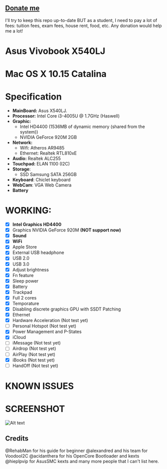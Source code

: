 ## [Donate me](https://paypal.me/vtlam98)
I'll try to keep this repo up-to-date BUT as a student, I need to pay a lot of fees: tuition fees, exam fees, house rent, food, etc.
Any donation would help me a lot!

# Asus Vivobook X540LJ
# Mac OS X 10.15 Catalina
# Specification
- **MainBoard:** Asus X540LJ.
- **Processor:** Intel Core i3-4005U @ 1.7GHz (Haswell)
- **Graphic:** 
  + Intel HD4400 (1536MB of dynamic memory (shared from the system))
  + NVIDIA GeForce 920M 2GB
- **Network:**
  + Wifi: Atheros AR9485
  + Ethernet: Realtek RTL810xE
- **Audio:** Realtek ALC255
- **Touchpad:** ELAN 1100 (I2C) 
- **Storage**:
  + SSD Samsung SATA 256GB
- **Keyboard**: Chiclet keyboard 
- **WebCam**: VGA Web Camera
- **Battery**

# WORKING:
- [x] **Intel Graphics HD4400**
- [x] Graphics NVIDIA GeForce 920M **(NOT support now)**
- [x] **Sound**
- [x] **WiFi**
- [x] Apple Store
- [x] External USB headphone
- [x] USB 2.0
- [x] USB 3.0
- [x] Adjust brightness
- [x] Fn feature 
- [x] Sleep power
- [x] Battery
- [x] Trackpad
- [x] Full 2 cores
- [x] Temporature
- [x] Disabling discrete graphics GPU with SSDT Patching
- [x] Ethernet
- [x] Hardware Acceleration (Not test yet)
- [ ] Personal Hotspot (Not test yet)
- [x] Power Management and P-States
- [x] iCloud 
- [ ] iMessage (Not test yet)
- [ ] Airdrop (Not test yet)
- [ ] AirPlay (Not test yet)
- [x] iBooks (Not test yet)
- [ ] HandOff (Not test yet)

# KNOWN ISSUES

# SCREENSHOT
![Alt text](https://github.com/tunglamvghy/AsusS530UN-hackintosh/raw/master/Screenshoot/Screen%20Shot%202020-02-08%20at%2022.59.14.png)

## Credits
@RehabMan for his guide for beginner
@alexandred and his team for VoodooI2C
@acidanthera for his OpenCore Bootloader and kexts
@hieplpvip for AsusSMC kexts
and many more people that I can't list here.
